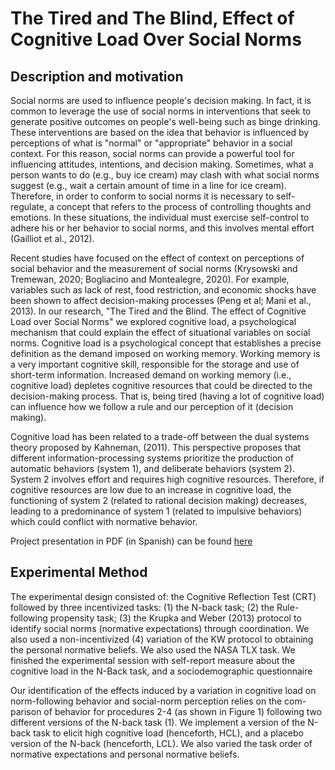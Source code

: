 
 # The Tired and The Blind, Effect of Cognitive Load Over Social Norms

## Description and motivation

Social norms are used to influence people's decision making. In fact, it is common to leverage the use of social norms in interventions that seek to generate positive outcomes on people's well-being such as binge drinking.  These interventions are based on the idea that behavior is influenced by perceptions of what is "normal" or "appropriate" behavior in a social context. For this reason, social norms can provide a powerful tool for influencing attitudes, intentions, and decision making.
Sometimes, what a person wants to do (e.g., buy ice cream) may clash with what social norms suggest (e.g., wait a certain amount of time in a line for ice cream). Therefore, in order to conform to social norms it is necessary to self-regulate, a concept that refers to the process of controlling thoughts and emotions. In these situations, the individual must exercise self-control to adhere his or her behavior to social norms, and this involves mental effort (Gailliot et al., 2012).

Recent studies have focused on the effect of context on perceptions of social behavior and the measurement of social norms (Krysowski and Tremewan, 2020; Bogliacino and Montealegre, 2020). For example, variables such as lack of rest, food restriction, and economic shocks have been shown to affect decision-making processes (Peng et al; Mani et al., 2013). In our research, "The Tired and the Blind. The effect of Cognitive Load over Social Norms" we explored cognitive load, a psychological mechanism that could explain the effect of situational variables on social norms. 
Cognitive load is a psychological concept that establishes a precise definition as the demand imposed on working memory. Working memory is a very important cognitive skill, responsible for the storage and use of short-term information. Increased demand on working memory (i.e., cognitive load) depletes cognitive resources that could be directed to the decision-making process. That is, being tired (having a lot of cognitive load) can influence how we follow a rule and our perception of it (decision making).

Cognitive load has been related to a trade-off between the dual systems theory proposed by Kahneman, (2011). This perspective proposes that different information-processing systems prioritize the production of automatic behaviors (system 1), and deliberate behaviors (system 2). System 2 involves effort and requires high cognitive resources.  Therefore, if cognitive resources are low due to an increase in cognitive load, the functioning of system 2 (related to rational decision making) decreases, leading to a predominance of system 1 (related to impulsive behaviors) which could conflict with normative behavior.

Project presentation in PDF (in Spanish) can be found [here](presentation/presentacion.pdf)

## Experimental Method

The experimental design consisted of: the Cognitive Reflection Test (CRT) followed by three incentivized tasks: (1) the N-back task; (2) the Rule-following propensity task; (3) the Krupka and Weber (2013) protocol to identify social norms (normative expectations) through coordination. We also used a non-incentivized (4) variation of the KW protocol to obtaining the personal normative beliefs. We also used the NASA TLX task. We finished the experimental session with self-report measure about the cognitive load in the N-Back task, and a sociodemographic questionnaire

Our identification of the effects induced by a variation in cognitive load on norm-following behavior and social-norm perception relies on the com- parison of behavior for procedures 2-4 (as shown in Figure 1) following two different versions of the N-back task (1). We implement a version of the N-back task to elicit high cognitive load (henceforth, HCL), and a placebo version of the N-back (henceforth, LCL). We also varied the task order of normative expectations and personal normative beliefs.